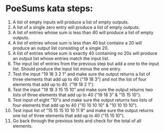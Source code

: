 # PoeSums kata steps:
1) A list of empty inputs will produce a list of empty outputs.
2) A list of a single zero entry will produce a list of empty outputs.
3) A list of entries whose sum is less than 40 will produce a list of empty outputs.
4) A list of entries whose sum is less than 40 but contains a 20 will produce an output list consisting of a single 20.
5) A list of entries whose sum is exactly 40 containing no 20s will produce an output list whose entries match the input list.
6) The input list of entries from the previous step but add a one to the input list. Should produce the input list minus the one entry.
7) Test the input "19 18 3 2 1" and make sure the output returns a list of three elements that add up to 40 ("19 18 3") and not the list of four elements that add up to 40. ("19 18 2 1").
8) Test the input "19 18 3 15 15 10" and make sure the output returns two lists of three elements that add up to 40 ("19 18 3" & "15 15 10").
9) Test input of eight "10"s and make sure the output returns two lists of four elements that add up to 40 ("10 10 10 10" & "10 10 10 10").
10) Test input list of "15 15 15 10 10 11 9" and make sure the output returns one list of three elements that add up to 40 ("15 15 10").
11) Go back through the previous tests and check for the total of all elements.
